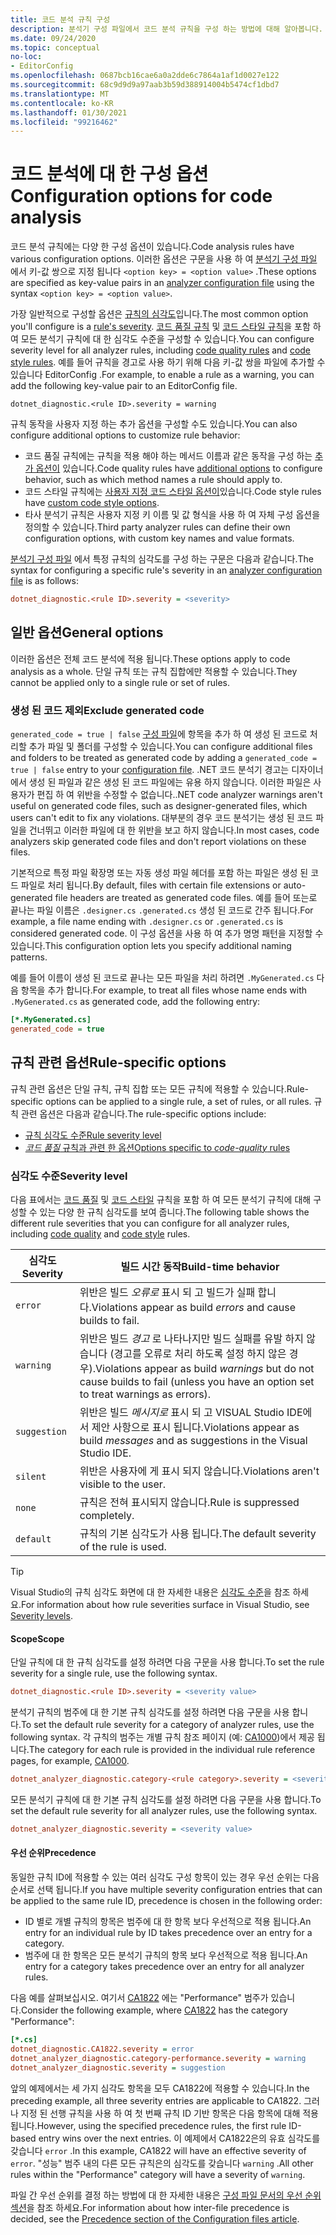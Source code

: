 ```yaml
---
title: 코드 분석 규칙 구성
description: 분석기 구성 파일에서 코드 분석 규칙을 구성 하는 방법에 대해 알아봅니다.
ms.date: 09/24/2020
ms.topic: conceptual
no-loc:
- EditorConfig
ms.openlocfilehash: 0687bcb16cae6a0a2dde6c7864a1af1d0027e122
ms.sourcegitcommit: 68c9d9d9a97aab3b59d388914004b5474cf1dbd7
ms.translationtype: MT
ms.contentlocale: ko-KR
ms.lasthandoff: 01/30/2021
ms.locfileid: "99216462"
---
```

# <a name="configuration-options-for-code-analysis"></a><span data-ttu-id="8dd35-103">코드 분석에 대 한 구성 옵션</span><span class="sxs-lookup"><span data-stu-id="8dd35-103">Configuration options for code analysis</span></span>

<span data-ttu-id="8dd35-104">코드 분석 규칙에는 다양 한 구성 옵션이 있습니다.</span><span class="sxs-lookup"><span data-stu-id="8dd35-104">Code analysis rules have various configuration options.</span></span> <span data-ttu-id="8dd35-105">이러한 옵션은 구문을 사용 하 여 [분석기 구성 파일](configuration-files.md) 에서 키-값 쌍으로 지정 됩니다 `<option key> = <option value>` .</span><span class="sxs-lookup"><span data-stu-id="8dd35-105">These options are specified as key-value pairs in an [analyzer configuration file](configuration-files.md) using the syntax `<option key> = <option value>`.</span></span>

<span data-ttu-id="8dd35-106">가장 일반적으로 구성할 옵션은 [규칙의 심각도](#severity-level)입니다.</span><span class="sxs-lookup"><span data-stu-id="8dd35-106">The most common option you'll configure is a [rule's severity](#severity-level).</span></span> <span data-ttu-id="8dd35-107">[코드 품질 규칙](quality-rules/index.md) 및 [코드 스타일 규칙](style-rules/index.md)을 포함 하 여 모든 분석기 규칙에 대 한 심각도 수준을 구성할 수 있습니다.</span><span class="sxs-lookup"><span data-stu-id="8dd35-107">You can configure severity level for all analyzer rules, including [code quality rules](quality-rules/index.md) and [code style rules](style-rules/index.md).</span></span> <span data-ttu-id="8dd35-108">예를 들어 규칙을 경고로 사용 하기 위해 다음 키-값 쌍을 파일에 추가할 수 있습니다 EditorConfig .</span><span class="sxs-lookup"><span data-stu-id="8dd35-108">For example, to enable a rule as a warning, you can add the following key-value pair to an EditorConfig file.</span></span>

`dotnet_diagnostic.<rule ID>.severity = warning`

<span data-ttu-id="8dd35-109">규칙 동작을 사용자 지정 하는 추가 옵션을 구성할 수도 있습니다.</span><span class="sxs-lookup"><span data-stu-id="8dd35-109">You can also configure additional options to customize rule behavior:</span></span>

- <span data-ttu-id="8dd35-110">코드 품질 규칙에는 규칙을 적용 해야 하는 메서드 이름과 같은 동작을 구성 하는 [추가 옵션이](code-quality-rule-options.md) 있습니다.</span><span class="sxs-lookup"><span data-stu-id="8dd35-110">Code quality rules have [additional options](code-quality-rule-options.md) to configure behavior, such as which method names a rule should apply to.</span></span>
- <span data-ttu-id="8dd35-111">코드 스타일 규칙에는 [사용자 지정 코드 스타일 옵션이](code-style-rule-options.md)있습니다.</span><span class="sxs-lookup"><span data-stu-id="8dd35-111">Code style rules have [custom code style options](code-style-rule-options.md).</span></span>
- <span data-ttu-id="8dd35-112">타사 분석기 규칙은 사용자 지정 키 이름 및 값 형식을 사용 하 여 자체 구성 옵션을 정의할 수 있습니다.</span><span class="sxs-lookup"><span data-stu-id="8dd35-112">Third party analyzer rules can define their own configuration options, with custom key names and value formats.</span></span>

<span data-ttu-id="8dd35-113">[분석기 구성 파일](configuration-files.md) 에서 특정 규칙의 심각도를 구성 하는 구문은 다음과 같습니다.</span><span class="sxs-lookup"><span data-stu-id="8dd35-113">The syntax for configuring a specific rule's severity in an [analyzer configuration file](configuration-files.md) is as follows:</span></span>

```ini
dotnet_diagnostic.<rule ID>.severity = <severity>
```

## <a name="general-options"></a><span data-ttu-id="8dd35-114">일반 옵션</span><span class="sxs-lookup"><span data-stu-id="8dd35-114">General options</span></span>

<span data-ttu-id="8dd35-115">이러한 옵션은 전체 코드 분석에 적용 됩니다.</span><span class="sxs-lookup"><span data-stu-id="8dd35-115">These options apply to code analysis as a whole.</span></span> <span data-ttu-id="8dd35-116">단일 규칙 또는 규칙 집합에만 적용할 수 있습니다.</span><span class="sxs-lookup"><span data-stu-id="8dd35-116">They cannot be applied only to a single rule or set of rules.</span></span>

### <a name="exclude-generated-code"></a><span data-ttu-id="8dd35-117">생성 된 코드 제외</span><span class="sxs-lookup"><span data-stu-id="8dd35-117">Exclude generated code</span></span>

<span data-ttu-id="8dd35-118">`generated_code = true | false` [구성 파일](configuration-files.md)에 항목을 추가 하 여 생성 된 코드로 처리할 추가 파일 및 폴더를 구성할 수 있습니다.</span><span class="sxs-lookup"><span data-stu-id="8dd35-118">You can configure additional files and folders to be treated as generated code by adding a `generated_code = true | false` entry to your [configuration file](configuration-files.md).</span></span> <span data-ttu-id="8dd35-119">.NET 코드 분석기 경고는 디자이너에서 생성 된 파일과 같은 생성 된 코드 파일에는 유용 하지 않습니다. 이러한 파일은 사용자가 편집 하 여 위반을 수정할 수 없습니다.</span><span class="sxs-lookup"><span data-stu-id="8dd35-119">.NET code analyzer warnings aren't useful on generated code files, such as designer-generated files, which users can't edit to fix any violations.</span></span> <span data-ttu-id="8dd35-120">대부분의 경우 코드 분석기는 생성 된 코드 파일을 건너뛰고 이러한 파일에 대 한 위반을 보고 하지 않습니다.</span><span class="sxs-lookup"><span data-stu-id="8dd35-120">In most cases, code analyzers skip generated code files and don't report violations on these files.</span></span>

<span data-ttu-id="8dd35-121">기본적으로 특정 파일 확장명 또는 자동 생성 파일 헤더를 포함 하는 파일은 생성 된 코드 파일로 처리 됩니다.</span><span class="sxs-lookup"><span data-stu-id="8dd35-121">By default, files with certain file extensions or auto-generated file headers are treated as generated code files.</span></span> <span data-ttu-id="8dd35-122">예를 들어 또는로 끝나는 파일 이름은 `.designer.cs` `.generated.cs` 생성 된 코드로 간주 됩니다.</span><span class="sxs-lookup"><span data-stu-id="8dd35-122">For example, a file name ending with `.designer.cs` or `.generated.cs` is considered generated code.</span></span> <span data-ttu-id="8dd35-123">이 구성 옵션을 사용 하 여 추가 명명 패턴을 지정할 수 있습니다.</span><span class="sxs-lookup"><span data-stu-id="8dd35-123">This configuration option lets you specify additional naming patterns.</span></span>

<span data-ttu-id="8dd35-124">예를 들어 이름이 생성 된 코드로 끝나는 모든 파일을 처리 하려면 `.MyGenerated.cs` 다음 항목을 추가 합니다.</span><span class="sxs-lookup"><span data-stu-id="8dd35-124">For example, to treat all files whose name ends with `.MyGenerated.cs` as generated code, add the following entry:</span></span>

```ini
[*.MyGenerated.cs]
generated_code = true
```

## <a name="rule-specific-options"></a><span data-ttu-id="8dd35-125">규칙 관련 옵션</span><span class="sxs-lookup"><span data-stu-id="8dd35-125">Rule-specific options</span></span>

<span data-ttu-id="8dd35-126">규칙 관련 옵션은 단일 규칙, 규칙 집합 또는 모든 규칙에 적용할 수 있습니다.</span><span class="sxs-lookup"><span data-stu-id="8dd35-126">Rule-specific options can be applied to a single rule, a set of rules, or all rules.</span></span> <span data-ttu-id="8dd35-127">규칙 관련 옵션은 다음과 같습니다.</span><span class="sxs-lookup"><span data-stu-id="8dd35-127">The rule-specific options include:</span></span>

- [<span data-ttu-id="8dd35-128">규칙 심각도 수준</span><span class="sxs-lookup"><span data-stu-id="8dd35-128">Rule severity level</span></span>](#severity-level)
- [<span data-ttu-id="8dd35-129">*코드 품질* 규칙과 관련 한 옵션</span><span class="sxs-lookup"><span data-stu-id="8dd35-129">Options specific to *code-quality* rules</span></span>](code-quality-rule-options.md)

### <a name="severity-level"></a><span data-ttu-id="8dd35-130">심각도 수준</span><span class="sxs-lookup"><span data-stu-id="8dd35-130">Severity level</span></span>

<span data-ttu-id="8dd35-131">다음 표에서는 [코드 품질](quality-rules/index.md) 및 [코드 스타일](style-rules/index.md) 규칙을 포함 하 여 모든 분석기 규칙에 대해 구성할 수 있는 다양 한 규칙 심각도를 보여 줍니다.</span><span class="sxs-lookup"><span data-stu-id="8dd35-131">The following table shows the different rule severities that you can configure for all analyzer rules, including [code quality](quality-rules/index.md) and [code style](style-rules/index.md) rules.</span></span>

| <span data-ttu-id="8dd35-132">심각도</span><span class="sxs-lookup"><span data-stu-id="8dd35-132">Severity</span></span> | <span data-ttu-id="8dd35-133">빌드 시간 동작</span><span class="sxs-lookup"><span data-stu-id="8dd35-133">Build-time behavior</span></span> |
|-|-|
| `error` | <span data-ttu-id="8dd35-134">위반은 빌드 *오류로* 표시 되 고 빌드가 실패 합니다.</span><span class="sxs-lookup"><span data-stu-id="8dd35-134">Violations appear as build *errors* and cause builds to fail.</span></span>|
| `warning` | <span data-ttu-id="8dd35-135">위반은 빌드 *경고* 로 나타나지만 빌드 실패를 유발 하지 않습니다 (경고를 오류로 처리 하도록 설정 하지 않은 경우).</span><span class="sxs-lookup"><span data-stu-id="8dd35-135">Violations appear as build *warnings* but do not cause builds to fail (unless you have an option set to treat warnings as errors).</span></span> |
| `suggestion` | <span data-ttu-id="8dd35-136">위반은 빌드 *메시지로* 표시 되 고 VISUAL Studio IDE에서 제안 사항으로 표시 됩니다.</span><span class="sxs-lookup"><span data-stu-id="8dd35-136">Violations appear as build *messages* and as suggestions in the Visual Studio IDE.</span></span> |
| `silent` | <span data-ttu-id="8dd35-137">위반은 사용자에 게 표시 되지 않습니다.</span><span class="sxs-lookup"><span data-stu-id="8dd35-137">Violations aren't visible to the user.</span></span> |
| `none` | <span data-ttu-id="8dd35-138">규칙은 전혀 표시되지 않습니다.</span><span class="sxs-lookup"><span data-stu-id="8dd35-138">Rule is suppressed completely.</span></span> |
| `default` | <span data-ttu-id="8dd35-139">규칙의 기본 심각도가 사용 됩니다.</span><span class="sxs-lookup"><span data-stu-id="8dd35-139">The default severity of the rule is used.</span></span> |

> [!TIP]
> <span data-ttu-id="8dd35-140">Visual Studio의 규칙 심각도 화면에 대 한 자세한 내용은 [심각도 수준](/visualstudio/ide/editorconfig-language-conventions#severity-levels)을 참조 하세요.</span><span class="sxs-lookup"><span data-stu-id="8dd35-140">For information about how rule severities surface in Visual Studio, see [Severity levels](/visualstudio/ide/editorconfig-language-conventions#severity-levels).</span></span>

#### <a name="scope"></a><span data-ttu-id="8dd35-141">Scope</span><span class="sxs-lookup"><span data-stu-id="8dd35-141">Scope</span></span>

<span data-ttu-id="8dd35-142">단일 규칙에 대 한 규칙 심각도를 설정 하려면 다음 구문을 사용 합니다.</span><span class="sxs-lookup"><span data-stu-id="8dd35-142">To set the rule severity for a single rule, use the following syntax.</span></span>

```ini
dotnet_diagnostic.<rule ID>.severity = <severity value>
```

<span data-ttu-id="8dd35-143">분석기 규칙의 범주에 대 한 기본 규칙 심각도를 설정 하려면 다음 구문을 사용 합니다.</span><span class="sxs-lookup"><span data-stu-id="8dd35-143">To set the default rule severity for a category of analyzer rules, use the following syntax.</span></span> <span data-ttu-id="8dd35-144">각 규칙의 범주는 개별 규칙 참조 페이지 (예: [CA1000](quality-rules/ca1000.md))에서 제공 됩니다.</span><span class="sxs-lookup"><span data-stu-id="8dd35-144">The category for each rule is provided in the individual rule reference pages, for example, [CA1000](quality-rules/ca1000.md).</span></span>

```ini
dotnet_analyzer_diagnostic.category-<rule category>.severity = <severity value>
```

<span data-ttu-id="8dd35-145">모든 분석기 규칙에 대 한 기본 규칙 심각도를 설정 하려면 다음 구문을 사용 합니다.</span><span class="sxs-lookup"><span data-stu-id="8dd35-145">To set the default rule severity for all analyzer rules, use the following syntax.</span></span>

```ini
dotnet_analyzer_diagnostic.severity = <severity value>
```

#### <a name="precedence"></a><span data-ttu-id="8dd35-146">우선 순위</span><span class="sxs-lookup"><span data-stu-id="8dd35-146">Precedence</span></span>

<span data-ttu-id="8dd35-147">동일한 규칙 ID에 적용할 수 있는 여러 심각도 구성 항목이 있는 경우 우선 순위는 다음 순서로 선택 됩니다.</span><span class="sxs-lookup"><span data-stu-id="8dd35-147">If you have multiple severity configuration entries that can be applied to the same rule ID, precedence is chosen in the following order:</span></span>

- <span data-ttu-id="8dd35-148">ID 별로 개별 규칙의 항목은 범주에 대 한 항목 보다 우선적으로 적용 됩니다.</span><span class="sxs-lookup"><span data-stu-id="8dd35-148">An entry for an individual rule by ID takes precedence over an entry for a category.</span></span>
- <span data-ttu-id="8dd35-149">범주에 대 한 항목은 모든 분석기 규칙의 항목 보다 우선적으로 적용 됩니다.</span><span class="sxs-lookup"><span data-stu-id="8dd35-149">An entry for a category takes precedence over an entry for all analyzer rules.</span></span>

<span data-ttu-id="8dd35-150">다음 예를 살펴보십시오. 여기서 [CA1822](/visualstudio/code-quality/ca1822) 에는 "Performance" 범주가 있습니다.</span><span class="sxs-lookup"><span data-stu-id="8dd35-150">Consider the following example, where [CA1822](/visualstudio/code-quality/ca1822) has the category "Performance":</span></span>

```ini
[*.cs]
dotnet_diagnostic.CA1822.severity = error
dotnet_analyzer_diagnostic.category-performance.severity = warning
dotnet_analyzer_diagnostic.severity = suggestion
```

<span data-ttu-id="8dd35-151">앞의 예제에서는 세 가지 심각도 항목을 모두 CA1822에 적용할 수 있습니다.</span><span class="sxs-lookup"><span data-stu-id="8dd35-151">In the preceding example, all three severity entries are applicable to CA1822.</span></span> <span data-ttu-id="8dd35-152">그러나 지정 된 선행 규칙을 사용 하 여 첫 번째 규칙 ID 기반 항목은 다음 항목에 대해 적용 됩니다.</span><span class="sxs-lookup"><span data-stu-id="8dd35-152">However, using the specified precedence rules, the first rule ID-based entry wins over the next entries.</span></span> <span data-ttu-id="8dd35-153">이 예제에서 CA1822은의 유효 심각도를 갖습니다 `error` .</span><span class="sxs-lookup"><span data-stu-id="8dd35-153">In this example, CA1822 will have an effective severity of `error`.</span></span> <span data-ttu-id="8dd35-154">"성능" 범주 내의 다른 모든 규칙은의 심각도를 갖습니다 `warning` .</span><span class="sxs-lookup"><span data-stu-id="8dd35-154">All other rules within the "Performance" category will have a severity of `warning`.</span></span>

<span data-ttu-id="8dd35-155">파일 간 우선 순위를 결정 하는 방법에 대 한 자세한 내용은 [구성 파일 문서의 우선 순위 섹션](configuration-files.md#precedence)을 참조 하세요.</span><span class="sxs-lookup"><span data-stu-id="8dd35-155">For information about how inter-file precedence is decided, see the [Precedence section of the Configuration files article](configuration-files.md#precedence).</span></span>
